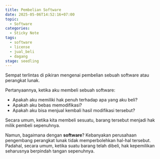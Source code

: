 ```yaml
---
title: Pembelian Software
date: 2025-05-06T14:52:16+07:00
topic:
  - Software
categories: 
  - Sticky Note
tags:
  - software
  - license
  - jual_beli
  - dagang
stage: seedling
---
```


Sempat terlintas di pikiran mengenai pembelian sebuah software atau perangkat lunak. 

Pertanyaannya, ketika aku membeli sebuah software:
- Apakah aku memiliki hak penuh terhadap apa yang aku beli?
- Apakah aku bebas memodifikasi?
- Apakah aku bisa menjual kembali hasil modifikasi tersebut?

Secara umum, ketika kita membeli sesuatu, barang tersebut menjadi hak milik pembeli sepenuhnya.

Namun, bagaimana dengan **software**? Kebanyakan perusahaan pengembang perangkat lunak tidak memperbolehkan hal-hal tersebut. Padahal, secara umum, ketika suatu barang telah dibeli, hak kepemilikan seharusnya berpindah tangan sepenuhnya.